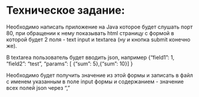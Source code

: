 # Техническое задание:
Необходимо написать приложение на Java которое будет слушать порт 80, при обращении к нему показывать html страницу с формой в которой будет 2 поля - text input и textarea (ну и кнопка submit конечно же).

В textarea пользователь будет вводить json, например {“field1”: 1, “field2”: “test”, “params”: [ {“sum”: 5},{“sum”: 10}] }

Необходимо будет получить значение из этой формы и записать в файл с именем указанным в поле input формы и содержанием - значение всех полей json через “,”
